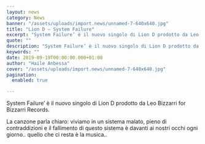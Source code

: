 ```yaml
---
layout: news
category: News
banner: "/assets/uploads/import.news/unnamed-7-640x640.jpg"
title: "Lion D – System Failure"
excerpt: "System Failure’ è il nuovo singolo di Lion D prodotto da Leo Bizzarri for Bizzarri Records. La canzone parla chiaro: viviamo in un sistema malato, pieno di contraddizioni e il fallimento di questo sistema è davanti ai nostri occhi ogni giorno.. quello che ci resta è la musica"
quote: ""
description: "System Failure’ è il nuovo singolo di Lion D prodotto da Leo Bizzarri for Bizzarri Records. La canzone parla chiaro: viviamo in un sistema malato, pieno di contraddizioni e il fallimento di questo sistema è davanti ai nostri occhi ogni giorno.. quello che ci resta è la musica"
keywords: ""
date: 2019-09-19T00:00:00.000+01:00
author: "Haile Anbessa"
cover: "/assets/uploads/import.news/unnamed-7-640x640.jpg"
pagination:
  enabled: true

---
```


System Failure’ è il nuovo singolo di Lion D prodotto da Leo Bizzarri for Bizzarri Records.

La canzone parla chiaro: viviamo in un sistema malato, pieno di contraddizioni e il fallimento di questo sistema è davanti ai nostri occhi ogni giorno.. quello che ci resta è la musica..